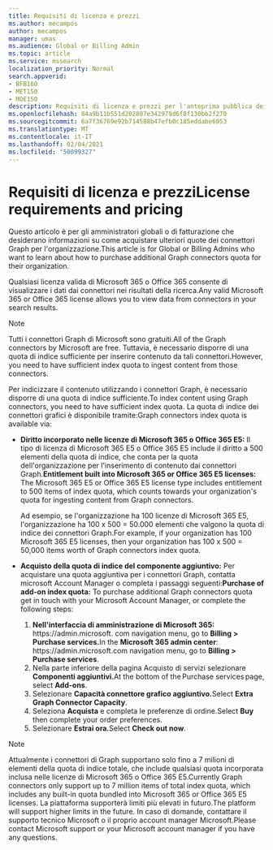 ```yaml
---
title: Requisiti di licenza e prezzi
ms.author: mecampos
author: mecampos
manager: umas
ms.audience: Global or Billing Admin
ms.topic: article
ms.service: mssearch
localization_priority: Normal
search.appverid:
- BFB160
- MET150
- MOE150
description: Requisiti di licenza e prezzi per l'anteprima pubblica dei connettori di Microsoft Graph per Microsoft Search
ms.openlocfilehash: 84a9b11b551d202807e342979d6f8f130bb2f270
ms.sourcegitcommit: 6a7f36769e92b714588b47efb0c185eddabe6953
ms.translationtype: MT
ms.contentlocale: it-IT
ms.lasthandoff: 02/04/2021
ms.locfileid: "50099327"
---
```

<!---Previous ms.author: rusamai --->

# <a name="license-requirements-and-pricing"></a><span data-ttu-id="3f872-103">Requisiti di licenza e prezzi</span><span class="sxs-lookup"><span data-stu-id="3f872-103">License requirements and pricing</span></span>

<span data-ttu-id="3f872-104">Questo articolo è per gli amministratori globali o di fatturazione che desiderano informazioni su come acquistare ulteriori quote dei connettori Graph per l'organizzazione.</span><span class="sxs-lookup"><span data-stu-id="3f872-104">This article is for Global or Billing Admins who want to learn about how to purchase additional Graph connectors quota for their organization.</span></span>

<span data-ttu-id="3f872-105">Qualsiasi licenza valida di Microsoft 365 o Office 365 consente di visualizzare i dati dai connettori nei risultati della ricerca.</span><span class="sxs-lookup"><span data-stu-id="3f872-105">Any valid Microsoft 365 or Office 365 license allows you to view data from connectors in your search results.</span></span>

>[!NOTE]
><span data-ttu-id="3f872-106">Tutti i connettori Graph di Microsoft sono gratuiti.</span><span class="sxs-lookup"><span data-stu-id="3f872-106">All of the Graph connectors by Microsoft are free.</span></span> <span data-ttu-id="3f872-107">Tuttavia, è necessario disporre di una quota di indice sufficiente per inserire contenuto da tali connettori.</span><span class="sxs-lookup"><span data-stu-id="3f872-107">However, you need to have sufficient index quota to ingest content from those connectors.</span></span>

<span data-ttu-id="3f872-108">Per indicizzare il contenuto utilizzando i connettori Graph, è necessario disporre di una quota di indice sufficiente.</span><span class="sxs-lookup"><span data-stu-id="3f872-108">To index content using Graph connectors, you need to have sufficient index quota.</span></span> <span data-ttu-id="3f872-109">La quota di indice dei connettori grafici è disponibile tramite:</span><span class="sxs-lookup"><span data-stu-id="3f872-109">Graph connectors index quota is available via:</span></span>

- <span data-ttu-id="3f872-110">**Diritto incorporato nelle licenze di Microsoft 365 o Office 365 E5:** Il tipo di licenza di Microsoft 365 E5 o Office 365 E5 include il diritto a 500 elementi della quota di indice, che conta per la quota dell'organizzazione per l'inserimento di contenuto dai connettori Graph.</span><span class="sxs-lookup"><span data-stu-id="3f872-110">**Entitlement built into Microsoft 365 or Office 365 E5 licenses:** The Microsoft 365 E5 or Office 365 E5 license type includes entitlement to 500 items of index quota, which counts towards your organization's quota for ingesting content from Graph connectors.</span></span>

    <span data-ttu-id="3f872-111">Ad esempio, se l'organizzazione ha 100 licenze di Microsoft 365 E5, l'organizzazione ha 100 x 500 = 50.000 elementi che valgono la quota di indice dei connettori Graph.</span><span class="sxs-lookup"><span data-stu-id="3f872-111">For example, if your organization has 100 Microsoft 365 E5 licenses, then your organization has 100 x 500 = 50,000 items worth of Graph connectors index quota.</span></span>
- <span data-ttu-id="3f872-112">**Acquisto della quota di indice del componente aggiuntivo:** Per acquistare una quota aggiuntiva per i connettori Graph, contatta microsoft Account Manager o completa i passaggi seguenti:</span><span class="sxs-lookup"><span data-stu-id="3f872-112">**Purchase of add-on index quota:** To purchase additional Graph connectors quota get in touch with your Microsoft Account Manager, or complete the following steps:</span></span>

    1. <span data-ttu-id="3f872-113">**Nell'interfaccia di amministrazione di Microsoft 365:** https://<span>admin.microsoft.</span> com navigation menu, go to **Billing > Purchase services.**</span><span class="sxs-lookup"><span data-stu-id="3f872-113">In the **Microsoft 365 admin center**: https://<span>admin.microsoft.</span>com navigation menu, go to **Billing > Purchase services**.</span></span>
    2. <span data-ttu-id="3f872-114">Nella parte inferiore della pagina Acquisto di servizi selezionare **Componenti aggiuntivi.**</span><span class="sxs-lookup"><span data-stu-id="3f872-114">At the bottom of the Purchase services page, select **Add-ons**.</span></span>
    3. <span data-ttu-id="3f872-115">Selezionare **Capacità connettore grafico aggiuntivo.**</span><span class="sxs-lookup"><span data-stu-id="3f872-115">Select **Extra Graph Connector Capacity**.</span></span>
    4. <span data-ttu-id="3f872-116">Seleziona **Acquista** e completa le preferenze di ordine.</span><span class="sxs-lookup"><span data-stu-id="3f872-116">Select **Buy** then complete your order preferences.</span></span>
    5. <span data-ttu-id="3f872-117">Selezionare **Estrai ora.**</span><span class="sxs-lookup"><span data-stu-id="3f872-117">Select **Check out now**.</span></span>

>[!NOTE]
><span data-ttu-id="3f872-118">Attualmente i connettori di Graph supportano solo fino a 7 milioni di elementi della quota di indice totale, che include qualsiasi quota incorporata inclusa nelle licenze di Microsoft 365 o Office 365 E5.</span><span class="sxs-lookup"><span data-stu-id="3f872-118">Currently Graph connectors only support up to 7 million items of total index quota, which includes any built-in quota bundled into Microsoft 365 or Office 365 E5 licenses.</span></span> <span data-ttu-id="3f872-119">La piattaforma supporterà limiti più elevati in futuro.</span><span class="sxs-lookup"><span data-stu-id="3f872-119">The platform will support higher limits in the future.</span></span> <span data-ttu-id="3f872-120">In caso di domande, contattare il supporto tecnico Microsoft o il proprio account manager Microsoft.</span><span class="sxs-lookup"><span data-stu-id="3f872-120">Please contact Microsoft support or your Microsoft account manager if you have any questions.</span></span>
